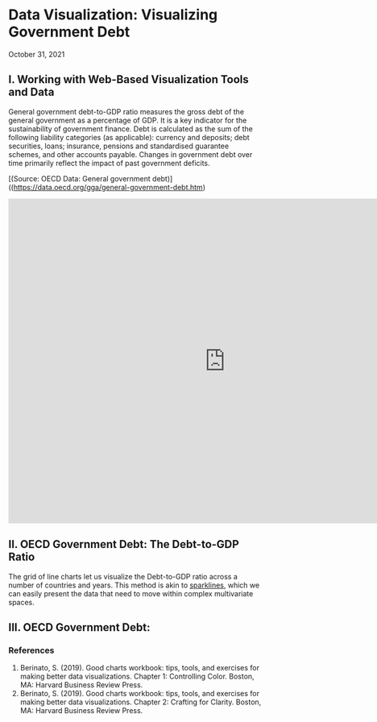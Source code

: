 # Data Visualization: Visualizing Government Debt
October 31, 2021

## I. Working with Web-Based Visualization Tools and Data
General government debt-to-GDP ratio measures the gross debt of the general government as a percentage of GDP. It is a key indicator for the sustainability of government finance. Debt is calculated as the sum of the following liability categories (as applicable): currency and deposits; debt securities, loans; insurance, pensions and standardised guarantee schemes, and other accounts payable. Changes in government debt over time primarily reflect the impact of past government deficits.

[(Source: OECD Data: General government debt)]((https://data.oecd.org/gga/general-government-debt.htm)

<iframe src="https://data.oecd.org/chart/6vtc" width="860" height="645" style="border: 0" mozallowfullscreen="true" webkitallowfullscreen="true" allowfullscreen="true"><a href="https://data.oecd.org/chart/6vtc" target="_blank">OECD Chart: General government debt, Total, % of GDP, Annual, 2020</a></iframe>

## II. OECD Government Debt: The Debt-to-GDP Ratio

The grid of line charts let us visualize the Debt-to-GDP ratio across a number of countries and years. This method is akin to [sparklines](https://www.edwardtufte.com/bboard/q-and-a-fetch-msg?msg_id=0001OR), which we can easily present the data that need to move within complex multivariate spaces.

<div class="flourish-embed flourish-chart" data-src="visualisation/7691541"><script src="https://public.flourish.studio/resources/embed.js"></script></div>

## III. OECD Government Debt:



### References
1. Berinato, S. (2019). Good charts workbook: tips, tools, and exercises for making better data visualizations. Chapter 1: Controlling Color. Boston, MA: Harvard Business Review Press.
2. Berinato, S. (2019). Good charts workbook: tips, tools, and exercises for making better data visualizations. Chapter 2: Crafting for Clarity. Boston, MA: Harvard Business Review Press.
